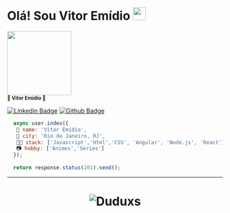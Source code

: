 # Olá! Sou Vitor Emídio <img src="https://github.com/TheDudeThatCode/TheDudeThatCode/blob/master/Assets/Mario_Hello_Big.gif" width="30px">


<p>
<kbd>
 <img  src="https://avatars2.githubusercontent.com/u/52754546?s=460&u=beb81a6de4cfbea7677783e3ab2527e30582478d&v=4" width="150px;" alt=""/>
 </kbd>
 <br />
 <sub><strong>🌟 Vitor Emídio 🌟</strong></sub>
</p>

[![Linkedin Badge](https://img.shields.io/badge/Vitor-Emidio-blue?style=flat-square&logo=Linkedin&logoColor=white&link=https://https://www.linkedin.com/in/vitorsemidio/)](https://www.linkedin.com/in/vitorsemidio/)
[![Github Badge](https://img.shields.io/badge/-Github-000?style=flat-square&logo=Github&logoColor=white&link=https://github.com/vitorsemidio-dev)](https://github.com/vitorsemidio-dev)


```javascript
  async user.index({
   🐜 name: 'Vitor Emídio',
   🌴 city: 'Rio de Janeiro, RJ',
   👩‍💻 stack: ['Javascript','Html','CSS', 'Angular', 'Node.js', 'React'],
   📷 hobby: ['Animes','Séries']
  });
  
  return response.status(201).send();
```
<hr>
<h1 align="center">
<img alt="Duduxs" src="https://github-readme-stats.codestackr.vercel.app/api?username=vitorsemidio-dev&show_icons=true&hide_border=true&theme=dark" />
</h1>
